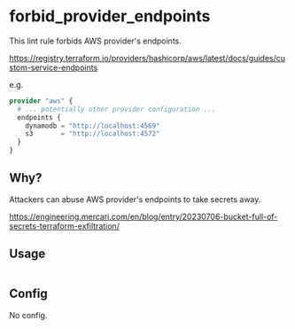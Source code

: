 # forbid_provider_endpoints

This lint rule forbids AWS provider's endpoints.

https://registry.terraform.io/providers/hashicorp/aws/latest/docs/guides/custom-service-endpoints

e.g.

```tf
provider "aws" {
  # ... potentially other provider configuration ...
  endpoints {
    dynamodb = "http://localhost:4569"
    s3       = "http://localhost:4572"
  }
}
```

## Why?

Attackers can abuse AWS provider's endpoints to take secrets away.

https://engineering.mercari.com/en/blog/entry/20230706-bucket-full-of-secrets-terraform-exfiltration/

## Usage

```jsonnet

```

## Config

No config.
